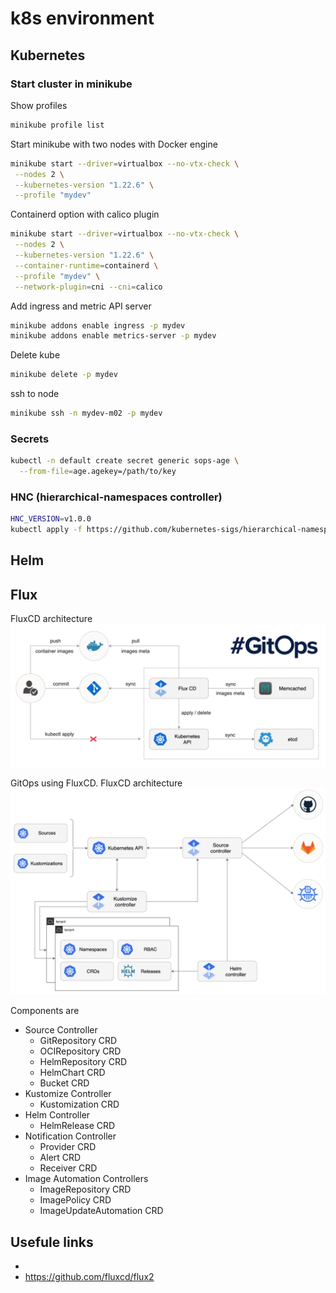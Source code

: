 # k8s environment

## Kubernetes

### Start cluster in minikube

Show profiles
```bash
minikube profile list
```

Start minikube with two nodes with Docker engine
```bash
minikube start --driver=virtualbox --no-vtx-check \
 --nodes 2 \
 --kubernetes-version "1.22.6" \
 --profile "mydev"
```

Containerd option with calico plugin
```bash
minikube start --driver=virtualbox --no-vtx-check \
 --nodes 2 \
 --kubernetes-version "1.22.6" \
 --container-runtime=containerd \
 --profile "mydev" \
 --network-plugin=cni --cni=calico
```

Add ingress and metric API server
```bash
minikube addons enable ingress -p mydev
minikube addons enable metrics-server -p mydev
```

Delete kube
```bash
minikube delete -p mydev
```

ssh to node
```bash
minikube ssh -n mydev-m02 -p mydev
```

### Secrets

```bash
kubectl -n default create secret generic sops-age \
  --from-file=age.agekey=/path/to/key
```

### HNC (hierarchical-namespaces controller)

```bash
HNC_VERSION=v1.0.0
kubectl apply -f https://github.com/kubernetes-sigs/hierarchical-namespaces/releases/download/${HNC_VERSION}/default.yaml
```

## Helm


## Flux

FluxCD architecture
![image](.docs/flux-cd-diagram.png)


GitOps using FluxCD. FluxCD architecture
![image](.docs/gitops-toolkit.png)

Components are

* Source Controller
  * GitRepository CRD
  * OCIRepository CRD
  * HelmRepository CRD
  * HelmChart CRD
  * Bucket CRD
* Kustomize Controller
  * Kustomization CRD
* Helm Controller
  * HelmRelease CRD
* Notification Controller
  * Provider CRD
  * Alert CRD
  * Receiver CRD
* Image Automation Controllers
  * ImageRepository CRD
  * ImagePolicy CRD
  * ImageUpdateAutomation CRD


## Usefule links
* 
* https://github.com/fluxcd/flux2
